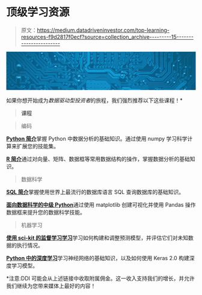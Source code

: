 # 顶级学习资源

> 原文：<https://medium.datadriveninvestor.com/top-learning-resources-f9d2817f0ecf?source=collection_archive---------15----------------------->

![](img/daf8c6ce2dc4a3d9641b78c1ee4a215c.png)

如果你想开始成为*数据驱动型投资者*的旅程，我们强烈推荐以下这些课程！*

> **课程**

> 编码

[**Python 简介**](http://go.datadriveninvestor.com/intro-python/mm)掌握 Python 中数据分析的基础知识。通过使用 numpy 学习科学计算来扩展您的技能集。

[**R 简介**](http://go.datadriveninvestor.com/intro-r/mm)通过对向量、矩阵、数据框等常用数据结构的操作，掌握数据分析的基础知识。

> 数据科学

[**SQL 简介**](http://go.datadriveninvestor.com/intro-sql/mm)掌握使用世界上最流行的数据库语言 SQL 查询数据库的基础知识。

[**面向数据科学的中级 Python**](http://go.datadriveninvestor.com/inter-python/mm)通过使用 matplotlib 创建可视化并使用 Pandas 操作数据框来提升您的数据科学技能。

> 机器学习

[**使用 sci-kit 的监督学习学习**](http://go.datadriveninvestor.com/scikitlearn/mm)学习如何构建和调整预测模型，并评估它们对未知数据的执行情况。

[**Python 中的深度学习**](http://go.datadriveninvestor.com/deeplearningpython/mm)学习神经网络的基础知识，以及如何使用 Keras 2.0 构建深度学习模型。

*注意:DDI 可能会从上述链接中收取附属佣金。这一收入支持我们的增长，并允许我们继续为您带来媒体上最好的内容！